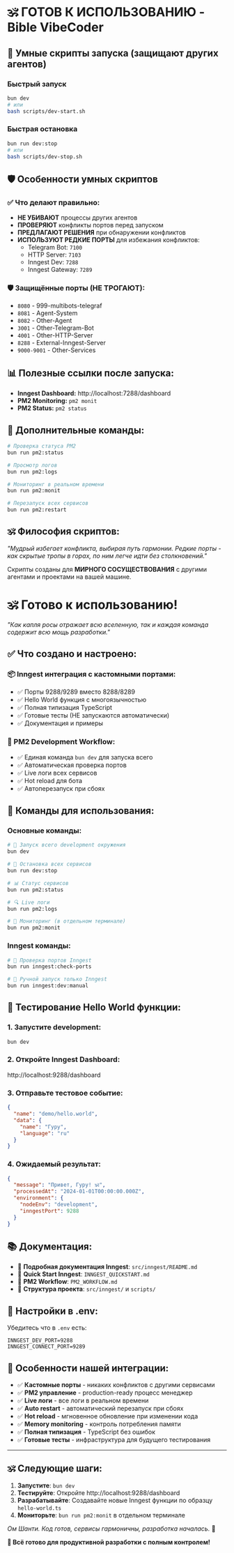 # 🕉️ ГОТОВ К ИСПОЛЬЗОВАНИЮ - Bible VibeCoder

## 🚀 Умные скрипты запуска (защищают других агентов)

### Быстрый запуск

```bash
bun dev
# или
bash scripts/dev-start.sh
```

### Быстрая остановка

```bash
bun run dev:stop
# или
bash scripts/dev-stop.sh
```

## 🛡️ Особенности умных скриптов

### ✅ Что делают правильно:

- **НЕ УБИВАЮТ** процессы других агентов
- **ПРОВЕРЯЮТ** конфликты портов перед запуском
- **ПРЕДЛАГАЮТ РЕШЕНИЯ** при обнаружении конфликтов
- **ИСПОЛЬЗУЮТ РЕДКИЕ ПОРТЫ** для избежания конфликтов:
  - Telegram Bot: `7100`
  - HTTP Server: `7103`
  - Inngest Dev: `7288`
  - Inngest Gateway: `7289`

### 🛡️ Защищённые порты (НЕ ТРОГАЮТ):

- `8080` - 999-multibots-telegraf
- `8081` - Agent-System
- `8082` - Other-Agent
- `3001` - Other-Telegram-Bot
- `4001` - Other-HTTP-Server
- `8288` - External-Inngest-Server
- `9000-9001` - Other-Services

## 📊 Полезные ссылки после запуска:

- **Inngest Dashboard:** http://localhost:7288/dashboard
- **PM2 Monitoring:** `pm2 monit`
- **PM2 Status:** `pm2 status`

## 🔧 Дополнительные команды:

```bash
# Проверка статуса PM2
bun run pm2:status

# Просмотр логов
bun run pm2:logs

# Мониторинг в реальном времени
bun run pm2:monit

# Перезапуск всех сервисов
bun run pm2:restart
```

## 🕉️ Философия скриптов:

_"Мудрый избегает конфликта, выбирая путь гармонии. Редкие порты - как скрытые тропы в горах, по ним легче идти без столкновений."_

Скрипты созданы для **МИРНОГО СОСУЩЕСТВОВАНИЯ** с другими агентами и проектами на вашей машине.

# 🕉️ Готово к использованию!

_"Как капля росы отражает всю вселенную, так и каждая команда содержит всю мощь разработки."_

## ✅ Что создано и настроено:

### 📦 Inngest интеграция с кастомными портами:

- ✅ Порты 9288/9289 вместо 8288/8289
- ✅ Hello World функция с многоязычностью
- ✅ Полная типизация TypeScript
- ✅ Готовые тесты (НЕ запускаются автоматически)
- ✅ Документация и примеры

### 🚀 PM2 Development Workflow:

- ✅ Единая команда `bun dev` для запуска всего
- ✅ Автоматическая проверка портов
- ✅ Live логи всех сервисов
- ✅ Hot reload для бота
- ✅ Автоперезапуск при сбоях

## 🎯 Команды для использования:

### Основные команды:

```bash
# 🚀 Запуск всего development окружения
bun dev

# 🛑 Остановка всех сервисов
bun run dev:stop

# 📊 Статус сервисов
bun run pm2:status

# 🔍 Live логи
bun run pm2:logs

# 📱 Мониторинг (в отдельном терминале)
bun run pm2:monit
```

### Inngest команды:

```bash
# 🔧 Проверка портов Inngest
bun run inngest:check-ports

# 🚀 Ручной запуск только Inngest
bun run inngest:dev:manual
```

## 🎯 Тестирование Hello World функции:

### 1. Запустите development:

```bash
bun dev
```

### 2. Откройте Inngest Dashboard:

http://localhost:9288/dashboard

### 3. Отправьте тестовое событие:

```json
{
  "name": "demo/hello.world",
  "data": {
    "name": "Гуру",
    "language": "ru"
  }
}
```

### 4. Ожидаемый результат:

```json
{
  "message": "Привет, Гуру! 🕉️",
  "processedAt": "2024-01-01T00:00:00.000Z",
  "environment": {
    "nodeEnv": "development",
    "inngestPort": 9288
  }
}
```

## 📚 Документация:

- 📖 **Подробная документация Inngest**: `src/inngest/README.md`
- 🚀 **Quick Start Inngest**: `INNGEST_QUICKSTART.md`
- 🔧 **PM2 Workflow**: `PM2_WORKFLOW.md`
- 📁 **Структура проекта**: `src/inngest/` и `scripts/`

## 🔧 Настройки в .env:

Убедитесь что в `.env` есть:

```env
INNGEST_DEV_PORT=9288
INNGEST_CONNECT_PORT=9289
```

## 🌟 Особенности нашей интеграции:

- ✅ **Кастомные порты** - никаких конфликтов с другими сервисами
- ✅ **PM2 управление** - production-ready процесс менеджер
- ✅ **Live логи** - все логи в реальном времени
- ✅ **Auto restart** - автоматический перезапуск при сбоях
- ✅ **Hot reload** - мгновенное обновление при изменении кода
- ✅ **Memory monitoring** - контроль потребления памяти
- ✅ **Полная типизация** - TypeScript без ошибок
- ✅ **Готовые тесты** - инфраструктура для будущего тестирования

---

## 🕉️ Следующие шаги:

1. **Запустите**: `bun dev`
2. **Тестируйте**: Откройте http://localhost:9288/dashboard
3. **Разрабатывайте**: Создавайте новые Inngest функции по образцу `hello-world.ts`
4. **Мониторьте**: `bun run pm2:monit` в отдельном терминале

_Ом Шанти. Код готов, сервисы гармоничны, разработка началась._ 🙏

**🎯 Всё готово для продуктивной разработки с полным контролем!**
